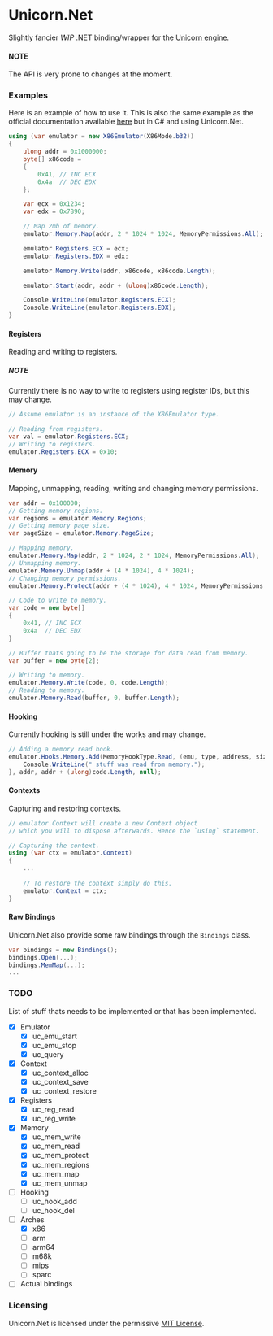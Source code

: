 # Unicorn.Net
Slightly fancier *WIP* .NET binding/wrapper for the [Unicorn engine](https://github.com/unicorn-engine/unicorn).

#### NOTE
The API is very prone to changes at the moment.

### Examples

Here is an example of how to use it. This is also the same example as the official documentation available [here](http://www.unicorn-engine.org/docs/tutorial.html) but in C# and using Unicorn.Net.
```csharp
using (var emulator = new X86Emulator(X86Mode.b32))
{
    ulong addr = 0x1000000;
    byte[] x86code =
    {
        0x41, // INC ECX
        0x4a  // DEC EDX
    };

    var ecx = 0x1234;
    var edx = 0x7890;

    // Map 2mb of memory.
    emulator.Memory.Map(addr, 2 * 1024 * 1024, MemoryPermissions.All);

    emulator.Registers.ECX = ecx;
    emulator.Registers.EDX = edx;

    emulator.Memory.Write(addr, x86code, x86code.Length);

    emulator.Start(addr, addr + (ulong)x86code.Length);

    Console.WriteLine(emulator.Registers.ECX);
    Console.WriteLine(emulator.Registers.EDX);
}
```

#### Registers
Reading and writing to registers.
##### NOTE
Currently there is no way to write to registers using register IDs, but this may change.
```csharp
// Assume emulator is an instance of the X86Emulator type.

// Reading from registers.
var val = emulator.Registers.ECX;
// Writing to registers.
emulator.Registers.ECX = 0x10;
```

#### Memory
Mapping, unmapping, reading, writing and changing memory permissions.
```csharp
var addr = 0x100000;
// Getting memory regions.
var regions = emulator.Memory.Regions;
// Getting memory page size.
var pageSize = emulator.Memory.PageSize;

// Mapping memory.
emulator.Memory.Map(addr, 2 * 1024, 2 * 1024, MemoryPermissions.All);
// Unmapping memory.
emulator.Memory.Unmap(addr + (4 * 1024), 4 * 1024);
// Changing memory permissions.
emulator.Memory.Protect(addr + (4 * 1024), 4 * 1024, MemoryPermissions.Read);

// Code to write to memory.
var code = new byte[]
{
    0x41, // INC ECX
    0x4a  // DEC EDX
}

// Buffer thats going to be the storage for data read from memory.
var buffer = new byte[2];

// Writing to memory.
emulator.Memory.Write(code, 0, code.Length);
// Reading to memory.
emulator.Memory.Read(buffer, 0, buffer.Length);
```

#### Hooking
Currently hooking is still under the works and may change.
```csharp
// Adding a memory read hook.
emulator.Hooks.Memory.Add(MemoryHookType.Read, (emu, type, address, size, val, userData) => {
    Console.WriteLine(" stuff was read from memory.");
}, addr, addr + (ulong)code.Length, null);
```

#### Contexts
Capturing and restoring contexts.
```csharp
// emulator.Context will create a new Context object
// which you will to dispose afterwards. Hence the `using` statement.

// Capturing the context.
using (var ctx = emulator.Context)
{
    ...
    
    // To restore the context simply do this.
    emulator.Context = ctx;
}
```

#### Raw Bindings
Unicorn.Net also provide some raw bindings through the `Bindings` class.
```csharp
var bindings = new Bindings();
bindings.Open(...);
bindings.MemMap(...);
...
```


### TODO
List of stuff thats needs to be implemented or that has been implemented.
- [x] Emulator
    - [x] uc_emu_start
    - [x] uc_emu_stop
    - [x] uc_query
- [x] Context
    - [x] uc_context_alloc
    - [x] uc_context_save
    - [x] uc_context_restore
- [x] Registers
    - [x] uc_reg_read
    - [x] uc_reg_write
- [x] Memory
    - [x] uc_mem_write
    - [x] uc_mem_read
    - [x] uc_mem_protect
    - [x] uc_mem_regions
    - [x] uc_mem_map
    - [x] uc_mem_unmap
- [ ] Hooking
    - [ ] uc_hook_add
    - [ ] uc_hook_del
- [ ] Arches
    - [x] x86
    - [ ] arm
    - [ ] arm64
    - [ ] m68k
    - [ ] mips
    - [ ] sparc
    
- [ ] Actual bindings

### Licensing
Unicorn.Net is licensed under the permissive [MIT License](/LICENSE).
